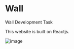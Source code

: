 # Wall
Wall Development Task

This website is built on Reactjs.

![image](https://user-images.githubusercontent.com/70375998/233628251-20182b70-60d4-4d93-915f-e1cb5b41f2b8.png)
